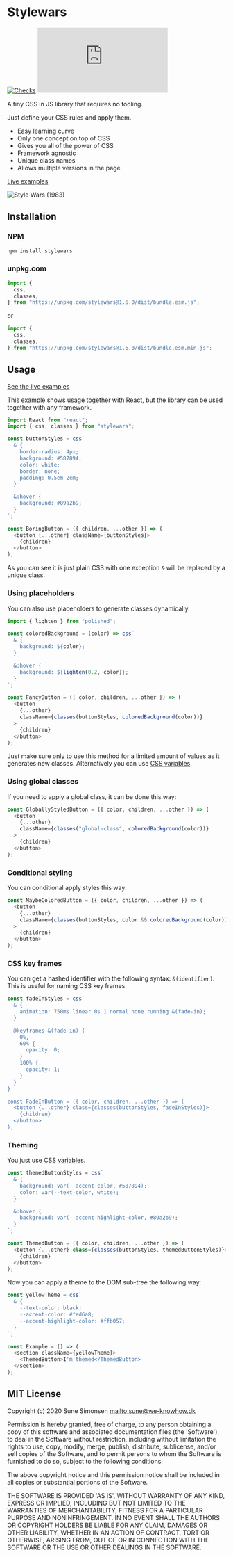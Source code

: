 # Stylewars

[![Checks](https://github.com/sunesimonsen/stylewars/workflows/Checks/badge.svg)](https://github.com/sunesimonsen/stylewars/actions?query=workflow%3AChecks+branch%3Amain)
[![Bundle Size](https://img.badgesize.io/https:/unpkg.com/stylewars@1.7.1/dist/bundle.esm.min.js?label=gzip&compression=gzip)](https://unpkg.com/stylewars@1.7.1/dist/bundle.esm.min.js)

A tiny CSS in JS library that requires no tooling.

Just define your CSS rules and apply them.

- Easy learning curve
- Only one concept on top of CSS
- Gives you all of the power of CSS
- Framework agnostic
- Unique class names
- Allows multiple versions in the page

[Live examples](https://stylewars.surge.sh/)

![Style Wars (1983)](./stylewars.jpg)

## Installation

### NPM

```sh
npm install stylewars
```

### unpkg.com

```js
import {
  css,
  classes,
} from "https://unpkg.com/stylewars@1.6.0/dist/bundle.esm.js";
```

or

```js
import {
  css,
  classes,
} from "https://unpkg.com/stylewars@1.6.0/dist/bundle.esm.min.js";
```

## Usage

[See the live examples](https://stylewars.surge.sh/)

This example shows usage together with React, but the library can be used
together with any framework.

```js
import React from "react";
import { css, classes } from "stylewars";

const buttonStyles = css`
  & {
    border-radius: 4px;
    background: #587894;
    color: white;
    border: none;
    padding: 0.5em 2em;
  }

  &:hover {
    background: #89a2b9;
  }
`;

const BoringButton = ({ children, ...other }) => (
  <button {...other} className={buttonStyles}>
    {children}
  </button>
);
```

As you can see it is just plain CSS with one exception `&` will be replaced by a
unique class.

### Using placeholders

You can also use placeholders to generate classes dynamically.

```js
import { lighten } from "polished";

const coloredBackground = (color) => css`
  & {
    background: ${color};
  }

  &:hover {
    background: ${lighten(0.2, color)};
  }
`;

const FancyButton = ({ color, children, ...other }) => (
  <button
    {...other}
    className={classes(buttonStyles, coloredBackground(color))}
  >
    {children}
  </button>
);
```

Just make sure only to use this method for a limited amount of values as it
generates new classes. Alternatively you can use [CSS
variables](https://developer.mozilla.org/en-US/docs/Web/CSS/--*).

### Using global classes

If you need to apply a global class, it can be done this way:

```js
const GloballyStyledButton = ({ color, children, ...other }) => (
  <button
    {...other}
    className={classes("global-class", coloredBackground(color))}
  >
    {children}
  </button>
);
```

### Conditional styling

You can conditional apply styles this way:

```js
const MaybeColoredButton = ({ color, children, ...other }) => (
  <button
    {...other}
    className={classes(buttonStyles, color && coloredBackground(color))}
  >
    {children}
  </button>
);
```

### CSS key frames

You can get a hashed identifier with the following syntax: `&(identifier)`. This
is useful for naming CSS key frames.

```js
const fadeInStyles = css`
  & {
    animation: 750ms linear 0s 1 normal none running &(fade-in);
  }

  @keyframes &(fade-in) {
    0%,
    60% {
      opacity: 0;
    }
    100% {
      opacity: 1;
    }
  }
}

const FadeInButton = ({ color, children, ...other }) => (
  <button {...other} class={classes(buttonStyles, fadeInStyles)}>
    {children}
  </button>
);
```

### Theming

You just use [CSS variables](https://developer.mozilla.org/en-US/docs/Web/CSS/--*).

```js
const themedButtonStyles = css`
  & {
    background: var(--accent-color, #587894);
    color: var(--text-color, white);
  }

  &:hover {
    background: var(--accent-highlight-color, #89a2b9);
  }
`;

const ThemedButton = ({ color, children, ...other }) => (
  <button {...other} class={classes(buttonStyles, themedButtonStyles)}>
    {children}
  </button>
);
```

Now you can apply a theme to the DOM sub-tree the following way:

```js
const yellowTheme = css`
  & {
    --text-color: black;
    --accent-color: #fed6a8;
    --accent-highlight-color: #ffb057;
  }
`;

const Example = () => (
  <section className={yellowTheme}>
    <ThemedButton>I'm themed</ThemedButton>
  </section>
);
```

## MIT License

Copyright (c) 2020 Sune Simonsen <mailto:sune@we-knowhow.dk>

Permission is hereby granted, free of charge, to any person obtaining
a copy of this software and associated documentation files (the
'Software'), to deal in the Software without restriction, including
without limitation the rights to use, copy, modify, merge, publish,
distribute, sublicense, and/or sell copies of the Software, and to
permit persons to whom the Software is furnished to do so, subject to
the following conditions:

The above copyright notice and this permission notice shall be
included in all copies or substantial portions of the Software.

THE SOFTWARE IS PROVIDED 'AS IS', WITHOUT WARRANTY OF ANY KIND,
EXPRESS OR IMPLIED, INCLUDING BUT NOT LIMITED TO THE WARRANTIES OF
MERCHANTABILITY, FITNESS FOR A PARTICULAR PURPOSE AND
NONINFRINGEMENT. IN NO EVENT SHALL THE AUTHORS OR COPYRIGHT HOLDERS BE
LIABLE FOR ANY CLAIM, DAMAGES OR OTHER LIABILITY, WHETHER IN AN ACTION
OF CONTRACT, TORT OR OTHERWISE, ARISING FROM, OUT OF OR IN CONNECTION
WITH THE SOFTWARE OR THE USE OR OTHER DEALINGS IN THE SOFTWARE.
